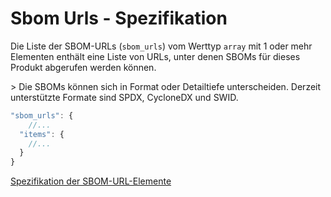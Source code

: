 # Sbom Urls - Spezifikation

Die Liste der SBOM-URLs (`sbom_urls`) vom Werttyp `array` mit 1 oder mehr Elementen enthält eine Liste von URLs, unter denen SBOMs für dieses Produkt abgerufen werden können.

&gt; Die SBOMs können sich in Format oder Detailtiefe unterscheiden. Derzeit unterstützte Formate sind SPDX, CycloneDX und SWID.

```javascript
"sbom_urls": {
    //...
  "items": {
    //...
  }
}
```

[Spezifikation der SBOM-URL-Elemente](types/full_product_name/product_identification_helper/sbom_urls/sbom_url-spec.de.md)
